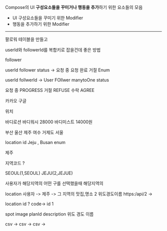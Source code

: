 

Compose의 UI **구성요소들을 꾸미거나 행동을 추가**하기 위한 요소들의 모음 

- UI 구성요소들을 꾸미기 위한 Modifier
- 행동을 추가하기 위한 Modifier

---

팔로워 테이블을 만들고

userId와 followerId를 복합키로 잡을건데 좋은 방법

follower 

userId
follower
status  -> 요청 중 요청 완료 거절 Enum 

userId 
follwerId -> User FOllwer manytoOne 
status  

요청 중 PROGRESS
거절 REFUSE
수락 AGREE


카카오 구글 

위치


바디로션 
바디워시 28000
바디미스트 14000원




부산 
울산
제주
여수
거제도 
서울

location 
id
Jeju , Busan enum 


제주 

지역코드 ?

SEOUL(1,SEOUL)
JEJU(2,JEJUE)

사용자가 해당지역의 어떤 구를 선택했을때 해당지역의


location 
사용자 -> 제주 -> 그 지역의 맛집,명소 
		2                      위도경도이름
		https:/api/2 -> 

location
id ? 
code-> id  1 


spot 
image
planId
description 
위도
경도
이름

csv -> 
csv -> 
csv ->


